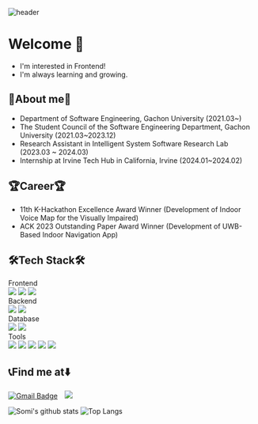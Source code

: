 ![header](https://capsule-render.vercel.app/api?type=waving&text=Nam%20Somi)
# Welcome 👋
* I'm interested in Frontend!
* I'm always learning and growing.
## 🐰About me🐰
* Department of Software Engineering, Gachon University (2021.03~)
* The Student Council of the Software Engineering Department, Gachon University (2021.03~2023.12)
* Research Assistant in Intelligent System Software Research Lab (2023.03 ~ 2024.03)
* Internship at Irvine Tech Hub in California, Irvine (2024.01~2024.02)

## 🏆Career🏆
* 11th K-Hackathon Excellence Award Winner (Development of Indoor Voice Map for the Visually Impaired)
* ACK 2023 Outstanding Paper Award Winner (Development of UWB-Based Indoor Navigation App)

## 🛠️Tech Stack🛠️
Frontend  
<img src="https://img.shields.io/badge/React-#61DAFB?style=flat-square&logo=React&logoColor=white"/></a>
<img src="https://img.shields.io/badge/Webgl-#990000?style=flat-square&logo=webgl&logoColor=white"/></a>
<img src="https://img.shields.io/badge/JavaScript-#F7DF1E?style=flat-square&logo=javascript&logoColor=white"/></a>  
Backend  
<img src="https://img.shields.io/badge/JAVA-#007396?style=flat&logo=Java&logoColor=white"/>
<img src="https://img.shields.io/badge/SpringBoot-#6DB33F?style=flat-square&logo=springboot&logoColor=white"/></a>  
Database  
<img src="https://img.shields.io/badge/Firebase-#FFCA28?style=flat-square&logo=firebase&logoColor=white"/></a>
<img src="https://img.shields.io/badge/MySQL-#4479A1?style=flat-square&logo=mysql&logoColor=white"/></a>  
Tools  
<img src="https://img.shields.io/badge/VisualStudio-#5C2D91?style=flat-square&logo=visualstudio&logoColor=white"/></a>
<img src="https://img.shields.io/badge/VisualStudioCode-#007ACC?style=flat-square&logo=visualstudiocode&logoColor=white"/></a>
<img src="https://img.shields.io/badge/Eclipse-#2C2255?style=flat-square&logo=eclipseide&logoColor=white"/></a>
<img src="https://img.shields.io/badge/Jupyter-#F37626?style=flat-square&logo=jupyter&logoColor=white"/></a>
<img src="https://img.shields.io/badge/AndroidStudio-#3DDC84?style=flat-square&logo=androidstudio&logoColor=white"/></a>  

## 📞Find me at⬇️
[![Gmail Badge](https://img.shields.io/badge/Gmail-d14836?style=flat-square&logo=Gmail&logoColor=white&link=mailto:somi4219@gmail.com)](mailto:somi4219@gmail.com)
<a href="https://instagram.com/ns0mmy">
    <img 
        src="http://img.shields.io/badge/-Instagram-black?style=flat&logo=Instagram&link=https://instagram.com/ns0mmy/"
        style="height : auto; margin-left : 10px; margin-right : 10px;"/>
</a>

![Somi's github stats](https://github-readme-stats.vercel.app/api?username=somi4219&show_icons=true&theme=buefy)
![Top Langs](https://github-readme-stats.vercel.app/api/top-langs/?username=somi4219&layout=compact&theme=buefy)
